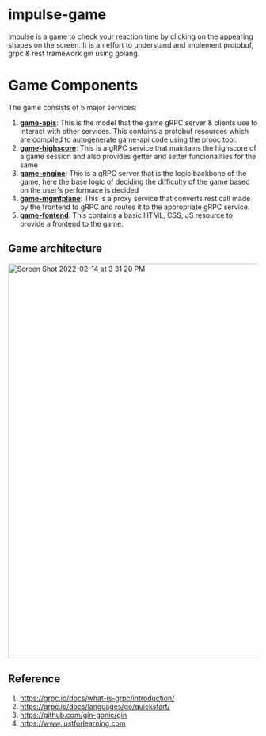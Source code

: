 # impulse-game
Impulse is a game to check your reaction time by clicking on the appearing shapes on the screen. It is an effort to understand and implement protobuf, grpc &amp; rest framework gin using golang.

# Game Components
The game consists of 5 major services:
1. **[game-apis](https://github.com/dhruvbehl/game-apis)**: This is the model that the game gRPC server & clients use to interact with other services. This contains a protobuf resources which are compiled to autogenerate game-api code using the prooc tool.
2. **[game-highscore](https://github.com/dhruvbehl/game-highscore)**: This is a gRPC service that maintains the highscore of a game session and also provides getter and setter funcionalities for the same
3. **[game-engine](https://github.com/dhruvbehl/game-engine)**: This is a gRPC server that is the logic backbone of the game, here the base logic of deciding the difficulty of the game based on the user's performace is decided
4. **[game-mgmtplane](https://github.com/dhruvbehl/game-mgmtplane)**: This is a proxy service that converts rest call made by the frontend to gRPC and routes it to the appropriate gRPC service.
5. **[game-fontend](https://github.com/dhruvbehl/game-frontend)**: This contains a basic HTML, CSS, JS resource to provide a frontend to the game.

## Game architecture

<img width="797" alt="Screen Shot 2022-02-14 at 3 31 20 PM" src="https://user-images.githubusercontent.com/3843254/153842513-d5fcf4ea-63c0-4ebc-9e86-1b0168a15b56.png">


## Reference
1. https://grpc.io/docs/what-is-grpc/introduction/
2. https://grpc.io/docs/languages/go/quickstart/
3. https://github.com/gin-gonic/gin
4. https://www.justforlearning.com
